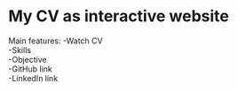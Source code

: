 # My CV as interactive website  
Main features:
  -Watch CV  
  -Skills  
  -Objective  
  -GitHub link  
  -LinkedIn link  
